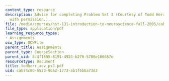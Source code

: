 ```yaml
---
content_type: resource
description: Advice for completing Problem Set 3 (Courtesy of Todd Herrington. Used
  with permission.).
file: /media/courses/hst-131-introduction-to-neuroscience-fall-2005/cab74c8055239ba21773ab1f6bba73d3_todherr_adv_ps3.pdf
file_type: application/pdf
learning_resource_types:
- Assignments
ocw_type: OCWFile
parent_title: Assignments
parent_type: CourseSection
parent_uid: 8c4f1855-8191-4924-b276-5788e186657e
resourcetype: Document
title: todherr_adv_ps3.pdf
uid: cab74c80-5523-9ba2-1773-ab1f6bba73d3
---
```


